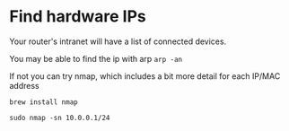 # Find hardware IPs

Your router's intranet will have a list of connected devices.

You may be able to find the ip with arp
`arp -an`

If not you can try nmap, which includes a bit more detail for each IP/MAC address

`brew install nmap`

`sudo nmap -sn 10.0.0.1/24`
